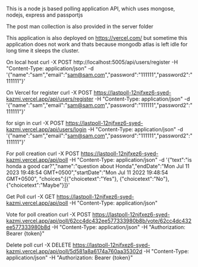 This is a node js based polling application API, which uses mongose, nodejs, express and passportjs 

The post man collection is also provided in the server folder

This application is also deployed on https://vercel.com/ but sometime this application does not work and thats because mongodb atlas is left idle for long time it sleeps the cluster.


On local host
curl -X POST http://localhost:5005/api/users/register -H "Content-Type: application/json" -d '{"name":"sam","email":"sam@sam.com","password":"111111","password2":"111111"}'

 
 
On Vercel
for register
curl -X POST https://lastpoll-12njfxez6-syed-kazmi.vercel.app/api/users/register -H "Content-Type: application/json" -d '{"name":"sam","email":"sam@sam.com","password":"111111","password2":"111111"}'

for sign in 
curl -X POST https://lastpoll-12njfxez6-syed-kazmi.vercel.app/api/users/login -H "Content-Type: application/json" -d '{"name":"sam","email":"sam@sam.com","password":"111111","password2":"111111"}'


For poll creation 
curl -X POST https://lastpoll-12njfxez6-syed-kazmi.vercel.app/api/poll -H "Content-Type: application/json" -d '{"text":"is honda a good car?","name":"question about Honda","endDate":"Mon Jul 11 2023 19:48:54 GMT+0500","startDate":"Mon Jul 11 2022 19:48:54 GMT+0500", "choices":[{"choicetext":"Yes"}, {"choicetext":"No"}, {"choicetext":"Maybe"}]}'

Get Poll
curl -X GET https://lastpoll-12njfxez6-syed-kazmi.vercel.app/api/poll -H "Content-Type: application/json" 


Vote for poll creation 
curl -X POST https://lastpoll-12njfxez6-syed-kazmi.vercel.app/api/poll/62cc4dc432ee577333980b8b/vote/62cc4dc432ee577333980b8d -H "Content-Type: application/json"  -H "Authorization: Bearer {token}"


Delete poll 
curl -X DELETE https://lastpoll-12njfxez6-syed-kazmi.vercel.app/api/poll/5d581a8a6174a760aa35302d -H "Content-Type: application/json"  -H "Authorization: Bearer {token}"


